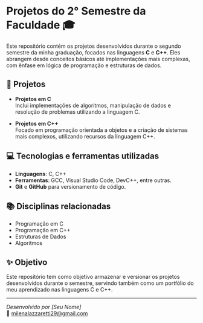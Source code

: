 # Projetos do 2° Semestre da Faculdade 🎓

Este repositório contém os projetos desenvolvidos durante o segundo semestre da minha graduação, focados nas linguagens **C** e **C++**. Eles abrangem desde conceitos básicos até implementações mais complexas, com ênfase em lógica de programação e estruturas de dados.

## 📁 Projetos

- **Projetos em C**  
  Inclui implementações de algoritmos, manipulação de dados e resolução de problemas utilizando a linguagem C.

- **Projetos em C++**  
  Focado em programação orientada a objetos e a criação de sistemas mais complexos, utilizando recursos da linguagem C++.

## 💻 Tecnologias e ferramentas utilizadas

- **Linguagens**: C, C++
- **Ferramentas**: GCC, Visual Studio Code, DevC++, entre outras.
- **Git** e **GitHub** para versionamento de código.

## 📚 Disciplinas relacionadas

- Programação em C
- Programação em C++
- Estruturas de Dados
- Algoritmos

## ✨ Objetivo

Este repositório tem como objetivo armazenar e versionar os projetos desenvolvidos durante o semestre, servindo também como um portfólio do meu aprendizado nas linguagens C e C++.

---

*Desenvolvido por [Seu Nome]*  
📧 milenalazzaretti29@gmail.com

